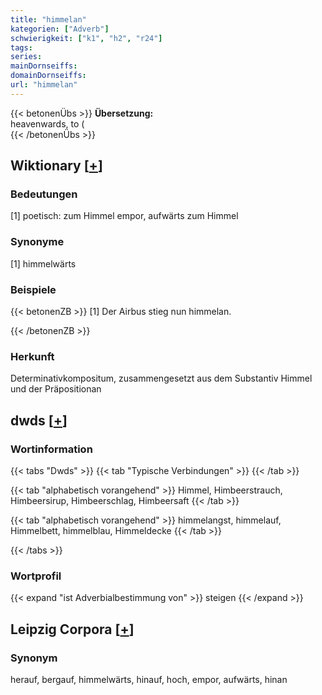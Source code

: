 ```yaml
---
title: "himmelan"
kategorien: ["Adverb"]
schwierigkeit: ["k1", "h2", "r24"]
tags:
series:
mainDornseiffs:
domainDornseiffs:
url: "himmelan"
---
```


{{< betonenÜbs >}}
**Übersetzung:**  
heavenwards, to (  
{{< /betonenÜbs >}}

## Wiktionary [[+](https://de.wiktionary.org/wiki/himmelan)]

### Bedeutungen
[1] poetisch: zum Himmel empor, aufwärts zum Himmel  

### Synonyme
[1] himmelwärts  

### Beispiele
{{< betonenZB >}}
[1] Der Airbus stieg nun himmelan.  

{{< /betonenZB >}}
### Herkunft
Determinativkompositum, zusammengesetzt aus dem Substantiv Himmel und der Präpositionan  



## dwds [[+](https://www.dwds.de/wb/himmelan)]

### Wortinformation
{{< tabs "Dwds" >}}
{{< tab "Typische Verbindungen" >}}
{{< /tab >}}

{{< tab "alphabetisch vorangehend" >}}
Himmel, Himbeerstrauch, Himbeersirup, Himbeerschlag, Himbeersaft
{{< /tab >}}

{{< tab "alphabetisch vorangehend" >}}
himmelangst, himmelauf, Himmelbett, himmelblau, Himmeldecke
{{< /tab >}}

{{< /tabs >}}

### Wortprofil
{{< expand "ist Adverbialbestimmung von" >}} steigen {{< /expand >}}

## Leipzig Corpora [[+](https://corpora.uni-leipzig.de/en/res?word=himmelan&corpusId=deu_newscrawl-public_2018)]


### Synonym
herauf, bergauf, himmelwärts, hinauf, hoch, empor, aufwärts, hinan

